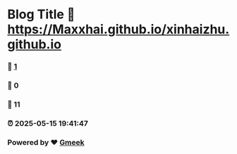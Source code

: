 # Blog Title :link: https://Maxxhai.github.io/xinhaizhu.github.io 
### :page_facing_up: [1](https://Maxxhai.github.io/xinhaizhu.github.io/tag.html) 
### :speech_balloon: 0 
### :hibiscus: 11 
### :alarm_clock: 2025-05-15 19:41:47 
### Powered by :heart: [Gmeek](https://github.com/Meekdai/Gmeek)
